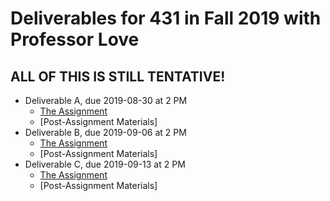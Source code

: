 # Deliverables for 431 in Fall 2019 with Professor Love

## ALL OF THIS IS STILL TENTATIVE!

- Deliverable A, due 2019-08-30 at 2 PM
    - [The Assignment](https://github.com/THOMASELOVE/2019-431/tree/master/DELIVERABLES/A)
    - [Post-Assignment Materials] 
- Deliverable B, due 2019-09-06 at 2 PM
    - [The Assignment](https://github.com/THOMASELOVE/2019-431/tree/master/DELIVERABLES/B)
    - [Post-Assignment Materials] 
- Deliverable C, due 2019-09-13 at 2 PM
    - [The Assignment](https://github.com/THOMASELOVE/2019-431/tree/master/DELIVERABLES/C)
    - [Post-Assignment Materials] 
